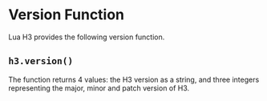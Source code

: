 # Version Function

Lua H3 provides the following version function.


## `h3.version()`

The function returns 4 values: the H3 version as a string, and three integers representing the
major, minor and patch version of H3.
